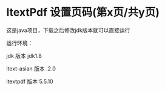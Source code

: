 # ItextPdf 设置页码(第x页/共y页)
这是java项目，下载之后修改jdk版本就可以直接运行

运行环境：

jdk 版本 jdk1.8 

itext-asian 版本 .2.0 

itextpdf 版本 5.5.10 
